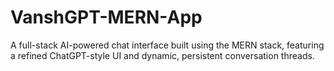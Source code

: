 # VanshGPT-MERN-App
A full-stack AI-powered chat interface built using the MERN stack, featuring a refined ChatGPT-style UI and dynamic, persistent conversation threads.
